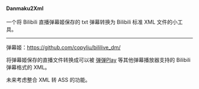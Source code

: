 #### Danmaku2Xml

一个将 Bilibili 直播弹幕姬保存的 txt 弹幕转换为 Bilibili 标准 XML 文件的小工具。

---

弹幕姬：https://github.com/copyliu/bililive_dm/

将弹幕姬保存的直播文件转换成可以被 [弹弹Play](http://www.dandanplay.com/) 等其他弹幕播放器支持的 Bilibili 弹幕格式的 XML。

未来考虑整合 XML 转 ASS 的功能。